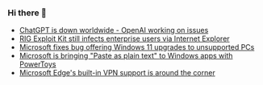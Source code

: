 ### Hi there 👋

<!--START_SECTION:feed-->
* [ChatGPT is down worldwide - OpenAI working on issues](https://www.bleepingcomputer.com/news/technology/chatgpt-is-down-worldwide-openai-working-on-issues/)
* [RIG Exploit Kit still infects enterprise users via Internet Explorer](https://www.bleepingcomputer.com/news/security/rig-exploit-kit-still-infects-enterprise-users-via-internet-explorer/)
* [Microsoft fixes bug offering Windows 11 upgrades to unsupported PCs](https://www.bleepingcomputer.com/news/microsoft/microsoft-fixes-bug-offering-windows-11-upgrades-to-unsupported-pcs/)
* [Microsoft is bringing "Paste as plain text" to Windows apps with PowerToys](https://www.bleepingcomputer.com/news/microsoft/microsoft-is-bringing-paste-as-plain-text-to-windows-apps-with-powertoys/)
* [Microsoft Edge's built-in VPN support is around the corner](https://www.bleepingcomputer.com/news/microsoft/microsoft-edges-built-in-vpn-support-is-around-the-corner/)
<!--END_SECTION:feed-->

<!--
**frankenk/frankenk** is a ✨ _special_ ✨ repository because its `README.md` (this file) appears on your GitHub profile.

Here are some ideas to get you started:

- 🔭 I’m currently working on ...
- 🌱 I’m currently learning ...
- 👯 I’m looking to collaborate on ...
- 🤔 I’m looking for help with ...
- 💬 Ask me about ...
- 📫 How to reach me: ...
- 😄 Pronouns: ...
- ⚡ Fun fact: ...
-->




